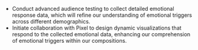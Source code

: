 - Conduct advanced audience testing to collect detailed emotional response data, which will refine our understanding of emotional triggers across different demographics.
- Initiate collaboration with Pixel to design dynamic visualizations that respond to the collected emotional data, enhancing our comprehension of emotional triggers within our compositions.